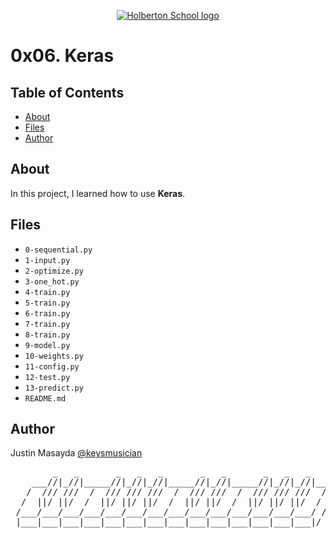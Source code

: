 <p align="center">
  <a href=#>
    <img src="https://intranet.hbtn.io/assets/holberton-logo-full-black-157ccfa3d2134776c1e3f78c0fe682968e8848b64fcacc6187976044f75f35a8.png" alt="Holberton School logo">
  </a>
</p>

# 0x06. Keras

## Table of Contents
* [About](#about)
* [Files](#files)
* [Author](#author)

## About
In this project, I learned how to use **Keras**.

## Files
* `0-sequential.py`
* `1-input.py`
* `2-optimize.py`
* `3-one_hot.py`
* `4-train.py`
* `5-train.py`
* `6-train.py`
* `7-train.py`
* `8-train.py`
* `9-model.py`
* `10-weights.py`
* `11-config.py`
* `12-test.py`
* `13-predict.py`
* `README.md`

## Author
Justin Masayda [@keysmusician](https://github.com/keysmusician)
<pre align="center">
        _   _       _   _   _       _   _       _   _   _     
    ___//|_//|_____//|_//|_//|_____//|_//|_____//|_//|_//|___ 
   /  /// ///  /  /// /// ///  /  /// ///  /  /// /// ///  / |
  /  ||/ ||/  /  ||/ ||/ ||/  /  ||/ ||/  /  ||/ ||/ ||/  / / 
 /___/___/___/___/___/___/___/___/___/___/___/___/___/___/ /  
 |___|___|___|___|___|___|___|___|___|___|___|___|___|___|/   
 
</pre>
<p><span style="font-family: 'Lucida Console'; line-height: 14px; font-size: 14px; display: inline-block;">&nbsp;</span></p>

